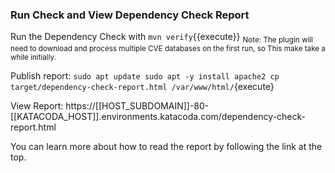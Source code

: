 ### Run Check and View Dependency Check Report

Run the Dependency Check with `mvn verify`{{execute}}
<sub>Note: The plugin will need to download and process multiple CVE databases on the first run, so This make take a while initially.</sub>

Publish report:
`
sudo apt update
sudo apt -y install apache2
cp target/dependency-check-report.html /var/www/html/
`{execute}


View Report: https://[[HOST_SUBDOMAIN]]-80-[[KATACODA_HOST]].environments.katacoda.com/dependency-check-report.html

You can learn more about how to read the report by following the link at the top.
